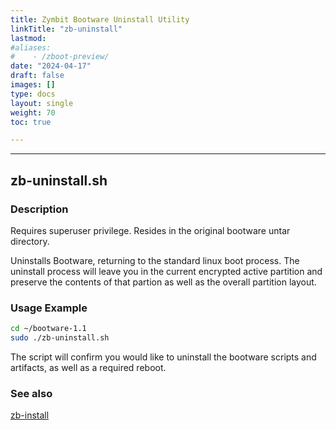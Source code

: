 ```yaml
---
title: Zymbit Bootware Uninstall Utility
linkTitle: "zb-uninstall"
lastmod:
#aliases:
#    - /zboot-preview/
date: "2024-04-17"
draft: false
images: []
type: docs
layout: single
weight: 70
toc: true

---
```


-----


## zb-uninstall.sh


### Description

Requires superuser privilege. Resides in the original bootware untar directory.

Uninstalls Bootware, returning to the standard linux boot process. The uninstall process will leave you in the current encrypted active partition and preserve the contents of that partion as well as the overall partition layout.

### Usage Example

```bash
cd ~/bootware-1.1
sudo ./zb-uninstall.sh
```

The script will confirm you would like to uninstall the bootware scripts and artifacts, as well as a required reboot.



### See also

[zb-install](../zbinstall)

